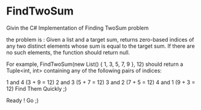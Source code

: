 # FindTwoSum
Givin the C# Implementation of Finding TwoSum problem 

the problem is :
Given a list and a target sum, returns zero-based indices of any two distinct elements whose sum is equal to the target sum. If there are no such elements, the function should return null.

For example, FindTwoSum(new List<int>() { 1, 3, 5, 7, 9 }, 12) should return a Tuple<int, int> containing any of the following pairs of indices:

1 and 4 (3 + 9 = 12)
2 and 3 (5 + 7 = 12)
3 and 2 (7 + 5 = 12)
4 and 1 (9 + 3 = 12)
Find Them Quickly ;) 

Ready !
Go ;) 
